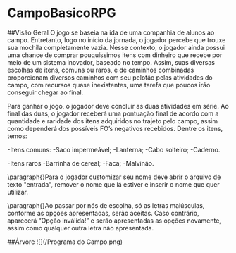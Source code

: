 # CampoBasicoRPG

##Visão Geral
O jogo se baseia na ida de uma companhia de alunos ao campo. Entretanto, logo no início da jornada, o jogador percebe que trouxe sua mochila completamente vazia. Nesse contexto, o jogador ainda possui uma chance de comprar pouquíssimos itens com dinheiro que recebe por meio de um sistema inovador, baseado no tempo. Assim, suas diversas escolhas de itens, comuns ou raros, e de caminhos combinadas proporcionam diversos caminhos com seu pelotão pelas atividades do campo, com recursos quase inexistentes, uma tarefa que poucos irão conseguir chegar ao final.

Para ganhar o jogo, o jogador deve concluir as duas atividades em série. Ao final das duas, o jogador receberá uma pontuação final de acordo com a quantidade e raridade dos itens adquiridos no trajeto pelo campo, assim como dependerá dos possíveis FO’s negativos recebidos. Dentre os itens, temos:

-Itens comuns:
 -Saco impermeável;
 -Lanterna;
 -Cabo solteiro;
 -Caderno.

-Itens raros
 -Barrinha de cereal;
 -Faca;
 -Malvinão.

\paragraph{}Para o jogador customizar seu nome deve abrir o arquivo de texto "entrada", remover o nome que lá estiver e inserir o nome que quer utilizar.

\paragraph{}Ao passar por nós de escolha, só as letras maiúsculas, conforme as opções apresentadas, serão aceitas. Caso contrário, aparecerá “Opção inválida!” e serão apresentadas as opções novamente, assim como qualquer outra letra não apresentada.

##Árvore
![](/Programa do Campo.png)
